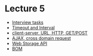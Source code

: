 <h1>
    Lecture 5
</h1>

<ul>
    <li>
        <a href="./01.md">Interview tasks</a>
    </li>
    <li>
        <a href="./02.md">Timeout and Interval</a>
    </li>
    <li>
        <a href="./03.md">client-server, URL, HTTP, GET/POST</a>
    </li>
    <li>
        <a href="./04.md">AJAX, cross domain request</a>
    </li>
    <li>
        <a href="./05.md">Web Storage API</a>
    </li>
    <li>
        <a href="./06.md">BOM</a>
    </li>
</ul>
